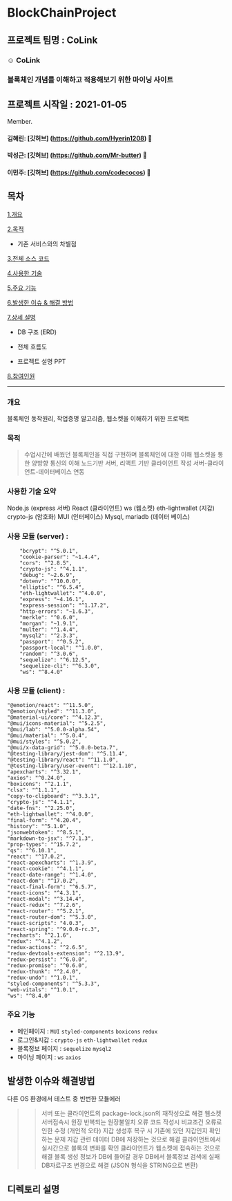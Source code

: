 # BlockChainProject

## 프로젝트 팀명 : CoLink

### :relaxed: CoLink

### 블록체인 개념를 이해하고 적용해보기 위한 마이닝 사이트

## 프로젝트 시작일 : 2021-01-05

Member.

#### 김혜린: [깃허브] (https://github.com/Hyerin1208) :watermelon:

#### 박성근: [깃허브] (https://github.com/Mr-butter) :grapes:

#### 이민주: [깃허브] (https://github.com/codecocos) :strawberry:

## 목차

[1.개요](#개요)

[2.목적](#목적)

- 기존 서비스와의 차별점

[3.전체 소스 코드](#전체-소스-코드-click)

[4.사용한 기술](#사용한-기술)

[5.주요 기능](#주요-기능)

[6.발생한 이슈 & 해결 방법](#발생한-이슈--해결-방법)

[7.상세 설명](#상세-설명)

- DB 구조 (ERD)

- 전체 흐름도

- 프로젝트 설명 PPT

[8.참여인원](#참여-인원-4명)

---

### 개요

블록체인 동작원리, 작업증명 알고리즘, 웹소켓을 이해하기 위한 프로젝트

### 목적

> 수업시간에 배웠던 블록체인을 직접 구현하며 블록체인에 대한 이해
> 웹소켓을 통한 양방향 통신의 이해
> 노드기반 서버, 리액트 기반 클라이언트 작성
> 서버-클라이언트-데이터베이스 연동

### 사용한 기술 요약

Node.js (express 서버)
React (클라이언트)
ws (웹소켓)
eth-lightwallet (지갑)
crypto-js (암호화)
MUI (인터페이스)
Mysql, mariadb (데이터 베이스)

### 사용 모듈 (server) :

        "bcrypt": "^5.0.1",
        "cookie-parser": "~1.4.4",
        "cors": "^2.8.5",
        "crypto-js": "^4.1.1",
        "debug": "~2.6.9",
        "dotenv": "^10.0.0",
        "elliptic": "^6.5.4",
        "eth-lightwallet": "^4.0.0",
        "express": "~4.16.1",
        "express-session": "^1.17.2",
        "http-errors": "~1.6.3",
        "merkle": "^0.6.0",
        "morgan": "~1.9.1",
        "multer": "^1.4.4",
        "mysql2": "^2.3.3",
        "passport": "^0.5.2",
        "passport-local": "^1.0.0",
        "random": "^3.0.6",
        "sequelize": "^6.12.5",
        "sequelize-cli": "^6.3.0",
        "ws": "^8.4.0"

### 사용 모듈 (client) :

    "@emotion/react": "^11.5.0",
    "@emotion/styled": "^11.3.0",
    "@material-ui/core": "^4.12.3",
    "@mui/icons-material": "^5.2.5",
    "@mui/lab": "^5.0.0-alpha.54",
    "@mui/material": "^5.0.4",
    "@mui/styles": "^5.0.2",
    "@mui/x-data-grid": "^5.0.0-beta.7",
    "@testing-library/jest-dom": "^5.11.4",
    "@testing-library/react": "^11.1.0",
    "@testing-library/user-event": "^12.1.10",
    "apexcharts": "^3.32.1",
    "axios": "^0.24.0",
    "boxicons": "^2.1.1",
    "clsx": "^1.1.1",
    "copy-to-clipboard": "^3.3.1",
    "crypto-js": "^4.1.1",
    "date-fns": "^2.25.0",
    "eth-lightwallet": "^4.0.0",
    "final-form": "^4.20.4",
    "history": "^5.1.0",
    "jsonwebtoken": "^8.5.1",
    "markdown-to-jsx": "^7.1.3",
    "prop-types": "^15.7.2",
    "qs": "^6.10.1",
    "react": "^17.0.2",
    "react-apexcharts": "^1.3.9",
    "react-cookie": "^4.1.1",
    "react-date-range": "^1.4.0",
    "react-dom": "^17.0.2",
    "react-final-form": "^6.5.7",
    "react-icons": "^4.3.1",
    "react-modal": "^3.14.4",
    "react-redux": "^7.2.6",
    "react-router": "^5.2.1",
    "react-router-dom": "^5.3.0",
    "react-scripts": "4.0.3",
    "react-spring": "^9.0.0-rc.3",
    "recharts": "^2.1.6",
    "redux": "^4.1.2",
    "redux-actions": "^2.6.5",
    "redux-devtools-extension": "^2.13.9",
    "redux-persist": "^6.0.0",
    "redux-promise": "^0.6.0",
    "redux-thunk": "^2.4.0",
    "redux-undo": "^1.0.1",
    "styled-components": "^5.3.3",
    "web-vitals": "^1.0.1",
    "ws": "^8.4.0"

### 주요 기능

- 메인페이지 : `MUI` `styled-components` `boxicons` `redux`
- 로그인&지갑 : `crypto-js` `eth-lightwallet` `redux`
- 블록정보 페이지 : `sequelize` `mysql2`
- 마이닝 페이지 : `ws` `axios`

## 발생한 이슈와 해결방법

다른 OS 환경에서 테스트 중 빈번한 모듈에러

> > 서버 또는 클라이언트의 package-lock.json의 재작성으로 해결
> > 웹소켓 서버접속시 원장 반복되는 원장불일치 오류
> > 코드 작성시 비교조건 오류로 인한 수정 (개인적 오타)
> > 지갑 생성후 복구 시 기존에 있던 지갑인지 확인하는 문제
> > 지갑 관련 데이터 DB에 저장하는 것으로 해결
> > 클라이언트에서 실시간으로 블록의 변화를 확인
> > 클라이언트가 웹소켓에 접속하는 것으로 해결
> > 블록 생성 정보가 DB에 들어갈 경우 DB에서 블록정보 검색에 실패
> > DB자료구조 변경으로 해결 (JSON 형식을 STRING으로 변환)

## 디렉토리 설명
